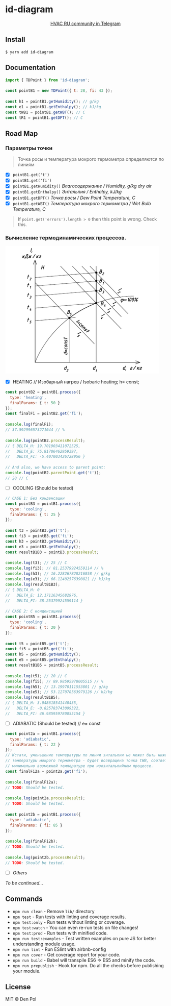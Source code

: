 # id-diagram

<div align="center">
  <p align="center">
    <a href="https://t.me/hvac_ru">HVAC RU community in Telegram</a>
  </p>
</div>

## Install

```
$ yarn add id-diagram
```

## Documentation
```javascript
import { TDPoint } from 'id-diagram';

const pointB1 = new TDPoint({ t: 28, fi: 43 });

const h1 = pointB1.getHumidity(); // g/kg
const e1 = pointB1.getEnthalpy(); // kJ/kg
const tWB1 = pointB1.getWBT(); // C
const tR1 = pointB1.getDPT(); // C
```

## Road Map

### Параметры точки
> Точка росы и температура мокрого термометра определяются по линиям

- [x] `pointB1.get('t')`
- [x] `pointB1.get('fi')`
- [x] `pointB1.getHumidity()` _Влагосодержание / Humidity, g/kg dry air_
- [x] `pointB1.getEnthalpy()` _Энтальпия / Enthalpy, kJ/kg_
- [x] `pointB1.getDPT()` _Точка росы / Dew Point Temperature, C_
- [x] `pointB1.getWBT()` _Температура мокрого термометра / Wet Bulb Temperature, C_

> If `point.get('errors').length > 0` then this point is wrong. Check this.

### Вычисление термодинамических процессов.
![Processes](./img/id-diagram-B1-B5-484x400.png)
- [x] HEATING // Изобарный нагрев / Isobaric heating; h= const;
```javascript
const pointB2 = pointB1.process({
  type: 'heating',
  finalParams: { t: 50 }
});
const finalFi = pointB2.get('fi');

console.log(finalFi);
// 37.592996573271044 // %

console.log(pointB2.processResult);
// { DELTA_H: 19.701903411072525,
//   DELTA_E: 75.81706462959397,
//   DELTA_FI: -5.407003426728956 }

// And also, we have access to parent point:
console.log(pointB2.parentPoint.get('t'));
// 28 // C
```
- [ ] COOLING (Should be tested)
```javascript
// CASE 1: Без конденсации
const pointB3 = pointB1.process({
  type: 'cooling',
  finalParams: { t: 25 }
});

const t3 = pointB3.get('t');
const fi3 = pointB3.get('fi');
const h3 = pointB3.getHumidity();
const e3 = pointB3.getEnthalpy();
const resultB1B3 = pointB3.processResult;

console.log(t3); // 25 // С
console.log(fi3); // 81.25379924559114 // %
console.log(h3); // 16.228267828216858 // g/kg
console.log(e3); // 66.12402576390821 // kJ/kg
console.log(resultB1B3);
// { DELTA_H: 0
//   DELTA_E: 12.17116345682976,
//   DELTA_FI: 38.25379924559114 }

// CASE 2: С конденсацией
const pointB5 = pointB1.process({
  type: 'cooling',
  finalParams: { t: 20 }
});

const t5 = pointB5.get('t');
const fi5 = pointB5.get('fi');
const h5 = pointB5.getHumidity();
const e5 = pointB5.getEnthalpy();
const resultB1B5 = pointB5.processResult;

console.log(t5); // 20 // С
console.log(fi5); // 89.98595978005515 // %
console.log(h5); // 13.19970111553801 // g/kg
console.log(e5); // 53.127078563979126 // kJ/kg
console.log(resultB1B5);
// { DELTA_H: 3.048618541440435,
//   DELTA_E: -0.825783743099322,
//   DELTA_FI: 46.985959780055154 }
```
- [ ] ADIABATIC (Should be tested) // e= const
```javascript
const point2a = pointB1.process({
  type: 'adiabatic',
  finalParams: { t: 22 }
});
// Кстати, уменьшение температуры по линии энтальпии не может быть ниже
// температуры мокрого термометра - будет возвращена точка tWB, соответствующая
// минимально возможной температуре при изоэнтальпийном процессе.
const finalFi2a = point2a.get('fi');

console.log(finalFi2a);
// TODO: Should be tested.

console.log(point2a.processResult);
// TODO: Should be tested.

const point2b = pointB1.process({
  type: 'adiabatic',
  finalParams: { fi: 85 }
});

console.log(finalFi2b);
// TODO: Should be tested.

console.log(point2b.processResult);
// TODO: Should be tested.
```
- [ ] _Others_

_To be continued..._

## Commands
- `npm run clean` - Remove `lib/` directory
- `npm test` - Run tests with linting and coverage results.
- `npm test:only` - Run tests without linting or coverage.
- `npm test:watch` - You can even re-run tests on file changes!
- `npm test:prod` - Run tests with minified code.
- `npm run test:examples` - Test written examples on pure JS for better understanding module usage.
- `npm run lint` - Run ESlint with airbnb-config
- `npm run cover` - Get coverage report for your code.
- `npm run build` - Babel will transpile ES6 => ES5 and minify the code.
- `npm run prepublish` - Hook for npm. Do all the checks before publishing your module.

## License

MIT © Den Pol
